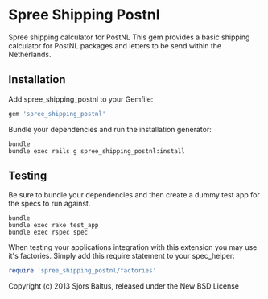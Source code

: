 Spree Shipping Postnl
===================

Spree shipping calculator for PostNL
This gem provides a basic shipping calculator for PostNL packages and letters to be send within the Netherlands.

Installation
------------

Add spree_shipping_postnl to your Gemfile:

```ruby
gem 'spree_shipping_postnl'
```

Bundle your dependencies and run the installation generator:

```shell
bundle
bundle exec rails g spree_shipping_postnl:install
```

Testing
-------

Be sure to bundle your dependencies and then create a dummy test app for the specs to run against.

```shell
bundle
bundle exec rake test_app
bundle exec rspec spec
```

When testing your applications integration with this extension you may use it's factories.
Simply add this require statement to your spec_helper:

```ruby
require 'spree_shipping_postnl/factories'
```

Copyright (c) 2013 Sjors Baltus, released under the New BSD License
